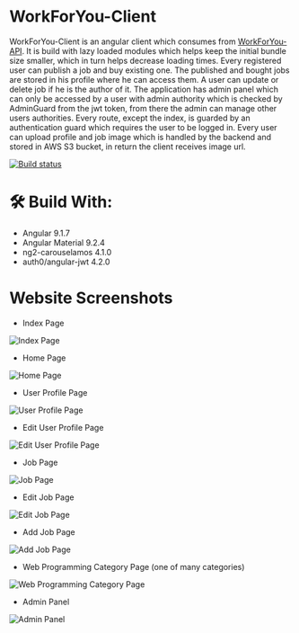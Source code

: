 # WorkForYou-Client

WorkForYou-Client is an angular client which consumes from [WorkForYou-API](https://github.com/radichev/WorkForYou-API). It is build with lazy loaded modules which helps keep the initial bundle size smaller, which in turn helps decrease loading times. Every registered user can publish a job and buy existing one. The published and bought jobs are stored in his profile where he can access them. A user can update or delete job if he is the author of it. The application has admin panel which can only be accessed by a user with admin authority which is checked by AdminGuard from the jwt token, from there the admin can manage other users authorities. Every route, except the index, is guarded by an authentication guard which requires the user to be logged in. Every user can upload profile and job image which is handled by the backend and stored in AWS S3 bucket, in return the client receives image url.

[![Build status](https://ci.appveyor.com/api/projects/status/k3elwjp58i8luawl/branch/master?svg=true)](https://ci.appveyor.com/project/radichev/workforyou-client/branch/master)
 
# :hammer_and_wrench: Build With:

- Angular 9.1.7
- Angular Material 9.2.4
- ng2-carouselamos 4.1.0
- auth0/angular-jwt 4.2.0

# Website Screenshots
- Index Page

![Index Page](https://github.com/radichev/WorkForYou-API/blob/master/src/main/resources/static/screenshots/index.jpg)

- Home Page

![Home Page](https://github.com/radichev/WorkForYou-API/blob/master/src/main/resources/static/screenshots/home%20page.png)

- User Profile Page

![User Profile Page](https://github.com/radichev/WorkForYou-API/blob/master/src/main/resources/static/screenshots/user%20profile.png)

- Edit User Profile Page

![Edit User Profile Page](https://github.com/radichev/WorkForYou-API/blob/master/src/main/resources/static/screenshots/edit%20user%20profile.jpg)

- Job Page

![Job Page](https://github.com/radichev/WorkForYou-API/blob/master/src/main/resources/static/screenshots/job.jpg)

- Edit Job Page

![Edit Job Page](https://github.com/radichev/WorkForYou-API/blob/master/src/main/resources/static/screenshots/edit%20job.jpg)

- Add Job Page

![Add Job Page](https://github.com/radichev/WorkForYou-API/blob/master/src/main/resources/static/screenshots/add%20job.jpg)

- Web Programming Category Page (one of many categories)

![Web Programming Category Page](https://github.com/radichev/WorkForYou-API/blob/master/src/main/resources/static/screenshots/web%20programming%20category.jpg)

- Admin Panel

![Admin Panel](https://github.com/radichev/WorkForYou-API/blob/master/src/main/resources/static/screenshots/admin%20panel.jpg)
